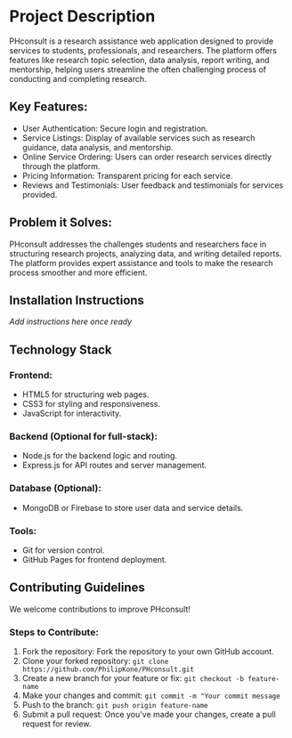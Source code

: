 # Project Description

PHconsult is a research assistance web application designed to provide services to students, professionals, and researchers. The platform offers features like research topic selection, data analysis, report writing, and mentorship, helping users streamline the often challenging process of conducting and completing research.

## Key Features:

- User Authentication: Secure login and registration.
- Service Listings: Display of available services such as research guidance, data analysis, and mentorship.
- Online Service Ordering: Users can order research services directly through the platform.
- Pricing Information: Transparent pricing for each service.
- Reviews and Testimonials: User feedback and testimonials for services provided.

## Problem it Solves:
PHconsult addresses the challenges students and researchers face in structuring research projects, analyzing data, and writing detailed reports. The platform provides expert assistance and tools to make the research process smoother and more efficient.

## Installation Instructions
_Add instructions here once ready_

## Technology Stack
### Frontend:

- HTML5 for structuring web pages.
- CSS3 for styling and responsiveness.
- JavaScript for interactivity.

### Backend (Optional for full-stack):

- Node.js for the backend logic and routing.
- Express.js for API routes and server management.

### Database (Optional):

- MongoDB or Firebase to store user data and service details.

### Tools:

- Git for version control.
- GitHub Pages for frontend deployment.

## Contributing Guidelines
We welcome contributions to improve PHconsult!

### Steps to Contribute:

1. Fork the repository: Fork the repository to your own GitHub account.
2. Clone your forked repository: 
`git clone https://github.com/PhilipKone/PHconsult.git`
4. Create a new branch for your feature or fix:
`git checkout -b feature-name`
6. Make your changes and commit:
`git commit -m "Your commit message`
8. Push to the branch:
`git push origin feature-name`
10. Submit a pull request: Once you've made your changes, create a pull request for review.
